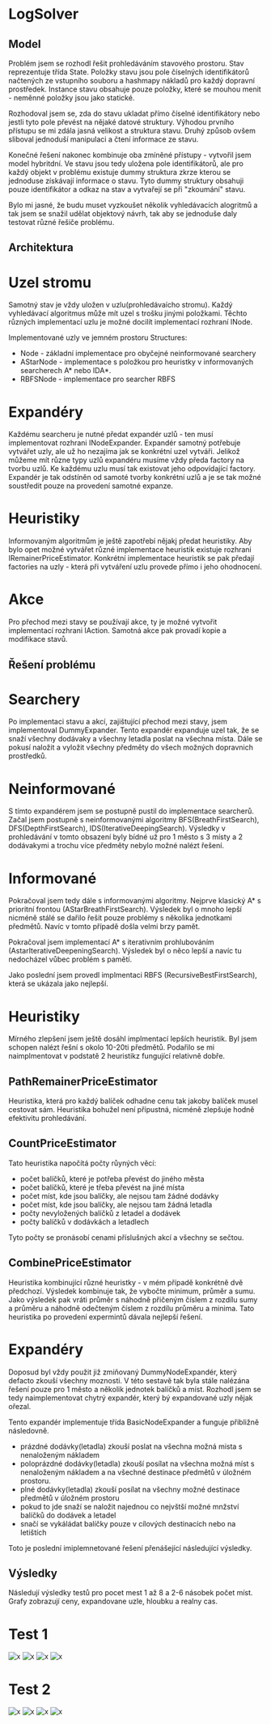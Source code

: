 LogSolver
=========

Model
-----

Problém jsem se rozhodl řešit prohledáváním stavového prostoru. Stav reprezentuje třída State. Položky stavu jsou pole číselných identifikátorů načtených ze vstupního souboru a hashmapy nákladů pro každý dopravní prostředek. Instance stavu obsahuje pouze položky, které se mouhou menit - neměnné položky jsou jako statické.

Rozhodoval jsem se, zda do stavu ukladat přímo číselné identifikátory nebo jestli tyto pole převést na nějaké datové struktury. Výhodou prvního přístupu se mi zdála jasná velikost a struktura stavu. Druhý způsob ovšem sliboval jednoduší manipulaci a čtení informace ze stavu.

Konečné řešení nakonec kombinuje oba zmíněné přístupy - vytvořil jsem model hybritdní. Ve stavu jsou tedy uložena pole identifikátorů, ale pro každý objekt v problému existuje dummy struktura zkrze kterou se jednoduse získávají informace o stavu. Tyto dummy struktury obsahuji pouze identifikátor a odkaz na stav a vytvařejí se při "zkoumání" stavu. 

Bylo mi jasné, že budu muset vyzkoušet několik vyhledávacích alogritmů a tak jsem se snažil udělat objektový návrh, tak aby se jednoduše daly testovat různé řešiče problému.

Architektura
------------

# Uzel stromu

Samotný stav je vždy uložen v uzlu(prohledávaícho stromu). Každý vyhledávací algoritmus může mít uzel s trošku jinými položkami. Těchto různých implementací uzlu je možné docilít implementací rozhraní INode.

Implementované uzly ve jemném prostoru Structures:

- Node - základní implementace pro obyčejné neinformované searchery
- AStarNode - implementace s položkou pro heuristky v informovaných searcherech A* nebo IDA*.
- RBFSNode - implementace pro searcher RBFS

# Expandéry

Každému searcheru je nutné předat expandér uzlů - ten musí implementovat rozhrani INodeExpander. Expandér samotný potřebuje vytvářet uzly, ale už ho nezajíma jak se konkrétní uzel vytváři. Jelikož můžeme mít různe typy uzlů expandéru musíme vždy předa factory na tvorbu uzlů. Ke každému uzlu musí tak existovat jeho odpovídající factory. Expandér je tak odstíněn od samoté tvorby konkrétní uzlů a je se tak možné soustředit pouze na provedení samotné expanze.

# Heuristiky

Informovaným algoritmům je ještě zapotřebí nějakj předat heuristiky. Aby bylo opet možné vytvářet různé implementace heuristik existuje rozhrani IRemainerPriceEstimator. Konkrétní implementace heuristik se pak předají factories na uzly - která při vytváření uzlu provede přímo i jeho ohodnocení.

# Akce

Pro přechod mezi stavy se používají akce, ty je možné vytvořit implementací rozhrani IAction. Samotná akce pak provadí kopie a modifikace stavů. 


Řešení problému
---------------

# Searchery

Po implementaci stavu a akcí, zajištující přechod mezi stavy, jsem implementoval DummyExpander. Tento expandér expanduje uzel tak, že se snaží všechny dodávaky a všechny letadla poslat na všechna místa. Dále se pokusí naložit a vyložit všechny předměty do všech možných dopravnich prostředků.

# Neinformované

S tímto expandérem jsem se postupně pustil do implementace searcherů.  Začal jsem postupně s neinformovanými algoritmy BFS(BreathFirstSearch), DFS(DepthFirstSearch), IDS(IterativeDeepingSearch). Výsledky v prohledávání v tomto obsazení byly bídné už pro 1 město s 3 místy a 2 dodávakymi a trochu více předměty nebylo možné nalézt řešení. 

# Informované

Pokračoval jsem tedy dále s informovanými algoritmy. Nejprve klasický A* s prioritní frontou (AStarBreathFirstSearch). Výsledek byl o mnoho lepší nicméně stálé se dařilo řešit pouze problémy s několika jednotkami předmětů. Navíc v tomto případě došla velmi brzy pamět. 

Pokračoval jsem implementací A* s iterativním prohlubováním (AstarIterativeDeepeningSearch). Výsledek byl o něco lepší a navíc tu nedocházel vůbec problém s pamětí.

Jako poslední jsem provedl implmentaci RBFS (RecursiveBestFirstSearch), která se ukázala jako nejlepší.

# Heuristiky

Mírného zlepšení jsem ještě dosáhl implmentací lepších heuristik. Byl jsem schopen nalézt řešní s okolo 10-20ti předmětů. Podařilo se mi naimplmentovat v podstatě 2 heuristikz fungující relativně dobře. 

## PathRemainerPriceEstimator 

Heuristika, která pro každý balíček odhadne cenu tak jakoby balíček musel cestovat sám. Heuristika bohužel není přípustná, nicméně zlepšuje hodně efektivitu prohledávání.


## CountPriceEstimator

Tato heuristika napočítá počty růyných věcí:
- počet balíčků, které je potřeba převést do jiného města
- počet balíčků, které je třeba převést na jiné místa
- počet míst, kde jsou balíčky, ale nejsou tam žádné dodávky
- počet míst, kde jsou balíčky, ale nejsou tam žádná letadla
- počty nevyložených balíčků z letadel a dodávek
- počty balíčků v dodávkách a letadlech

Tyto počty se pronásobí cenami příslušných akcí a všechny se sečtou.

## CombinePriceEstimator

Heuristika kombinující různé heuristky - v mém případě konkrétně dvě předchozí. Výsledek kombinuje tak, že vybočte minimum, průměr a sumu. Jako výsledek pak vráti průměr s náhodně přičeným číslem z rozdílu sumy a průměru a náhodně odečteným číslem z rozdílu průměru a minima. Tato heuristika po provedení expermintů dávala nejlepší řešení.

# Expandéry

Doposud byl vždy použit již zmiňovaný DummyNodeExpandér, který defacto zkouší všechny moznosti. V této sestavě tak byla stále nalézána řešení pouze pro 1 město a několik jednotek balíčků a míst. Rozhodl jsem se tedy naimplementovat chytrý expandér, který bý expandované uzly nějak ořezal.

Tento expandér implementuje třída BasicNodeExpander a funguje přibližně následovně.
- prázdné dodávky(letadla) zkouší poslat na všechna možná mista s nenaloženým nákladem
- poloprázdné dodávky(letadla) zkouší posílat na všechna možná míst s nenaloženým nákladem a na všechné destinace předmětů v úložném prostoru.
- plné dodávky(letadla) zkouší posílat na všechny možné destinace předmětů v úložném prostoru
- pokud to jde snaží se naložit najednou co nejvštší možné mnžství balíčků do dodávek a letadel
- snačí se vykáládat balíčky pouze v cílových destinacích nebo na letištích

Toto je poslední imiplemnetované řešení přenášející následující výsledky.

Výsledky
--------

Následují výsledky testů pro pocet mest 1 až 8 a 2-6 násobek počet míst. Grafy zobrazují ceny, expandovane uzle, hloubku a realny cas.

# Test 1
![x](./inputs/png/times_v1.png "times")
![x](./inputs/png/expand_v1.png "expand")
![x](./inputs/png/price_v1.png "price")
![x](./inputs/png/depth_v1.png "depth")

# Test 2
![x](./inputs/png/times_v2.png "times")
![x](./inputs/png/expand_v2.png "expand")
![x](./inputs/png/price_v2.png "price")
![x](./inputs/png/depth_v2.png "depth")



















